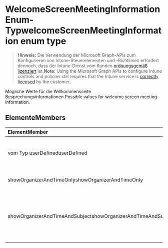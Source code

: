 # <a name="welcomescreenmeetinginformation-enum-type"></a><span data-ttu-id="bc0e8-101">WelcomeScreenMeetingInformation Enum-Typ</span><span class="sxs-lookup"><span data-stu-id="bc0e8-101">welcomeScreenMeetingInformation enum type</span></span>

> <span data-ttu-id="bc0e8-102">**Hinweis:** Die Verwendung der Microsoft Graph-APIs zum Konfigurieren von Intune-Steuerelementen und -Richtlinien erfordert dennoch, dass der Intune-Dienst vom Kunden [ordnungsgemäß lizenziert](https://go.microsoft.com/fwlink/?linkid=839381) ist.</span><span class="sxs-lookup"><span data-stu-id="bc0e8-102">**Note:** Using the Microsoft Graph APIs to configure Intune controls and policies still requires that the Intune service is [correctly licensed](https://go.microsoft.com/fwlink/?linkid=839381) by the customer.</span></span>

<span data-ttu-id="bc0e8-103">Mögliche Werte für die Willkommensseite Besprechungsinformationen.</span><span class="sxs-lookup"><span data-stu-id="bc0e8-103">Possible values for welcome screen meeting information.</span></span>
## <a name="members"></a><span data-ttu-id="bc0e8-104">Elemente</span><span class="sxs-lookup"><span data-stu-id="bc0e8-104">Members</span></span>
|<span data-ttu-id="bc0e8-105">Element</span><span class="sxs-lookup"><span data-stu-id="bc0e8-105">Member</span></span>|<span data-ttu-id="bc0e8-106">Wert</span><span class="sxs-lookup"><span data-stu-id="bc0e8-106">Value</span></span>|<span data-ttu-id="bc0e8-107">Beschreibung</span><span class="sxs-lookup"><span data-stu-id="bc0e8-107">Description</span></span>|
|:---|:---|:---|
|<span data-ttu-id="bc0e8-108">vom Typ userDefined</span><span class="sxs-lookup"><span data-stu-id="bc0e8-108">userDefined</span></span>|<span data-ttu-id="bc0e8-109">0</span><span class="sxs-lookup"><span data-stu-id="bc0e8-109">0</span></span>|<span data-ttu-id="bc0e8-110">User-Defined, Standardwert, keine beabsichtigt.</span><span class="sxs-lookup"><span data-stu-id="bc0e8-110">User Defined, default value, no intent.</span></span>|
|<span data-ttu-id="bc0e8-111">showOrganizerAndTimeOnly</span><span class="sxs-lookup"><span data-stu-id="bc0e8-111">showOrganizerAndTimeOnly</span></span>|<span data-ttu-id="bc0e8-112">1</span><span class="sxs-lookup"><span data-stu-id="bc0e8-112">1</span></span>|<span data-ttu-id="bc0e8-113">Organisator und Uhrzeit nur anzeigen.</span><span class="sxs-lookup"><span data-stu-id="bc0e8-113">Show organizer and time only.</span></span>|
|<span data-ttu-id="bc0e8-114">showOrganizerAndTimeAndSubject</span><span class="sxs-lookup"><span data-stu-id="bc0e8-114">showOrganizerAndTimeAndSubject</span></span>|<span data-ttu-id="bc0e8-115">2</span><span class="sxs-lookup"><span data-stu-id="bc0e8-115">2</span></span>|<span data-ttu-id="bc0e8-116">Organizer, Zeit und Betreff anzeigen (Subject ist für private Konferenzen ausgeblendet).</span><span class="sxs-lookup"><span data-stu-id="bc0e8-116">Show organizer, time and subject (subject is hidden for private meetings).</span></span>|



